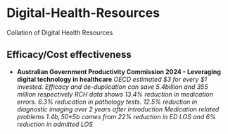 # Digital-Health-Resources
Collation of Digital Health Resources



## Efficacy/Cost effectiveness
* **Australian Government Productivity Commission 2024 - Leveraging digital technology in healthcare**
*OECD estimated $3 for every $1 invested. Efficacy and de-duplication can save 5.4billion and 355 million respectively*
*RCH data shows 13.4% reduction in medication errors. 6.3% reducation in pathology tests. 12.5% reduction in diagnostic imaging over 2 years after introduction*
*Medication related problems $1.4b, 50% preventable.*
*$5b comes from 22% reduction in ED LOS and 6% reduction in admitted LOS*
